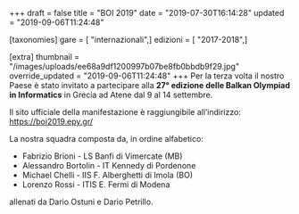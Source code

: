 +++
draft = false
title = "BOI 2019"
date = "2019-07-30T16:14:28"
updated = "2019-09-06T11:24:48"

[taxonomies]
gare = [ "internazionali",]
edizioni = [ "2017-2018",]

[extra]
thumbnail = "/images/uploads/ee68a9df1200997b07be8fb0bbdb9f29.jpg"
override_updated = "2019-09-06T11:24:48"
+++
Per la terza volta il nostro Paese è stato invitato a partecipare alla **27° edizione delle Balkan Olympiad in Informatics** in Grecia ad Atene dal 9 al 14 settembre.

Il sito ufficiale della manifestazione è raggiungibile all’indirizzo: <https://boi2019.epy.gr/>

La nostra squadra composta da, in ordine alfabetico:

* Fabrizio Brioni - LS Banfi di Vimercate (MB)
* Alessandro Bortolin - IT Kennedy di Pordenone
* Michael Chelli - IIS F. Alberghetti di Imola (BO)
* Lorenzo Rossi - ITIS E. Fermi di Modena

allenati da Dario Ostuni e Dario Petrillo.

<div style="text-align: center;">

</div>